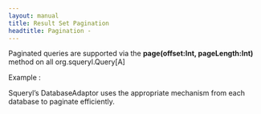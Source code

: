 ```yaml
---
layout: manual
title: Result Set Pagination
headtitle: Pagination - 
---
```


Paginated queries are supported via the **page(offset:Int,
pageLength:Int)** method on all org.squeryl.Query\[A\]

Example :

<script type="syntaxhighlighter" class="brush: scala">

\<!\[CDATA\[

def searchForBooks(title : String, offset: Int, pageLength: Int) =  
from(books)(b =\>  
where(b.title like title)  
select(b)  
orderBy(b.title asc)  
).page(offset, pageLength)

val pageLength = 10

val page1 = searchForBooks(“The Art of%”, pageLength \* 0, pageLength)

val page2 = searchForBooks(“The Art of%”, pageLength \* 1, pageLength)

val page3 = searchForBooks(“The Art of%”, pageLength \* 2, pageLength)  
\]\]\>

</script>

Squeryl’s DatabaseAdaptor uses the appropriate mechanism from each
database to paginate efficiently.
